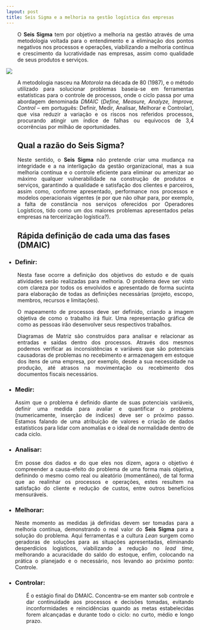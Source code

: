 ```yaml
---
layout: post
title: Seis Sigma e a melhoria na gestão logística das empresas
---
```


<meta name="twitter:card" content="summary_large_image">
<meta name="twitter:site" content="@dinogrejo">
<meta name="twitter:title" content="Seis Sigma e a melhoria na gestão logística das empresas">
<meta name="twitter:description" content="O Seis Sigma tem por objetivo a melhoria na gestão através de uma metodologia voltada para o entendimento e a eliminação dos pontos negativos nos processos e operações, viabilizando a melhoria contínua e crescimento da lucratividade nas empresas, assim como qualidade de seus produtos e serviços.">
<meta name="twitter:image" content="http://www.stradasolucoes.com.br/wp-content/uploads/2015/03/CIRCULO-SEIS-SIGMA-2.png">

<meta property="og:url" content="https://dgrej.github.io/seis-sigma-e-a-melhoria-na-gestao-logistica/" />
<meta property="og:type" content="article" />
<meta property="og:site_name" content="DGREJ"/>
<meta property="og:title" content="Seis Sigma e a melhoria na gestão logística das empresas" />
<meta property="og:description" content="O Seis Sigma tem por objetivo a melhoria na gestão através de uma metodologia voltada para o entendimento e a eliminação dos pontos negativos nos processos e operações, viabilizando a melhoria contínua e crescimento da lucratividade nas empresas, assim como qualidade de seus produtos e serviços." />
<meta property="og:image" content ="http://www.stradasolucoes.com.br/wp-content/uploads/2015/03/CIRCULO-SEIS-SIGMA-2.png"/>

<p style="text-align: justify; padding-left: 30px;">O <strong>Seis Sigma</strong> tem por objetivo a melhoria na gestão através de uma metodologia voltada para o entendimento e a eliminação dos pontos negativos nos processos e operações, viabilizando a melhoria contínua e crescimento da lucratividade nas empresas, assim como qualidade de seus produtos e serviços.</p>
<p style="text-align: justify;"><img src="http://www.stradasolucoes.com.br/wp-content/uploads/2015/03/CIRCULO-SEIS-SIGMA-2.png" />
</p>
<p style="text-align: justify; padding-left: 30px;">A metodologia nasceu na <em>Motorola</em> na década de 80 (1987), e o método utilizado para solucionar problemas baseia-se em ferramentas estatísticas para o controle de processos, onde o ciclo passa por uma abordagem denominada <em>DMAIC</em> (<em>Define, Measure, Analyze, Improve, Control</em> – em português: Definir, Medir, Analisar, Melhorar e Controlar), que visa reduzir a variação e os riscos nos referidos processos, procurando atingir um índice de falhas ou equívocos de 3,4 ocorrências por milhão de oportunidades.</p>
<h2 style="text-align: justify; padding-left: 30px;">Qual a razão do Seis Sigma?</h2>
<p style="text-align: justify; padding-left: 30px;">Neste sentido, o <strong>Seis Sigma</strong> não pretende criar uma mudança na integridade e a na interligação da gestão organizacional, mas a sua melhoria contínua e o controle eficiente para eliminar ou amenizar ao máximo qualquer vulnerabilidade na construção de produtos e serviços, garantindo a qualidade e satisfação dos clientes e parceiros, assim como, conforme apresentado, performance nos processos e modelos operacionais vigentes (e por que não olhar para, por exemplo, a falta de constância nos serviços oferecidos por Operadores Logísticos, tido como um dos maiores problemas apresentados pelas empresas na terceirização logística?).</p>
<h2 style="text-align: left; padding-left: 30px;"><strong>Rápida definição de cada uma das fases (DMAIC)</strong></h2>
<ul style="text-align: justify;">
<li>
<h3><strong>Definir:</strong></h3>
</li>
</ul>
<p style="padding-left: 30px; text-align: justify;">Nesta fase ocorre a definição dos objetivos do estudo e de quais atividades serão realizadas para melhoria. O problema deve ser visto com clareza por todos os envolvidos e apresentado de forma sucinta para elaboração de todas as definições necessárias (projeto, escopo, membros, recursos e limitações).</p>
<p style="padding-left: 30px; text-align: justify;">O mapeamento de processos deve ser definido, criando a imagem objetiva de como o trabalho irá fluir. Uma representação gráfica de como as pessoas irão desenvolver seus respectivos trabalhos.</p>
<p style="padding-left: 30px; text-align: justify;">Diagramas de Matriz são construídos para analisar e relacionar as entradas e saídas dentro dos processos. Através dos mesmos podemos verificar as inconsistências e variáveis que são potenciais causadoras de problemas no recebimento e armazenagem em estoque dos itens de uma empresa, por exemplo, desde a sua necessidade na produção, até atrasos na movimentação ou recebimento dos documentos fiscais necessários.</p>
<ul style="text-align: justify;">
<li style="text-align: justify;">
<h3><strong>Medir:</strong></h3>
<p>Assim que o problema é definido diante de suas potenciais variáveis, definir uma medida para avaliar e quantificar o problema (numericamente, inserção de índices) deve ser o próximo passo. Estamos falando de uma atribuição de valores e criação de dados estatísticos para lidar com anomalias e o ideal de normalidade dentro de cada ciclo.
<li>
<h3><strong>Analisar:</strong></h3>
<p>Em posse dos dados e do que eles nos dizem, agora o objetivo é compreender a causa-efeito do problema de uma forma mais objetiva, definindo o mesmo como real ou aleatório (momentâneo), de tal forma que ao realinhar os processos e operações, estes resultem na satisfação do cliente e redução de custos, entre outros benefícios mensuráveis.
<li style="text-align: justify;">
<h3><strong>Melhorar:</strong></h3>
<p>Neste momento as medidas já definidas devem ser tomadas para a melhoria contínua, demonstrando o real valor do <strong>Seis Sigma</strong> para a solução do problema. Aqui ferramentas e a cultura <em>Lean</em> surgem como geradoras de soluções para as situações apresentadas, eliminando desperdícios logísticos, viabilizando a redução no <em>lead</em> <em>time</em>, melhorando a acuracidade do saldo do estoque, enfim, colocando na prática o planejado e o necessário, nos levando ao próximo ponto: Controle.
<li>
<h3><strong>Controlar:</strong></h3>
</li>

<p style="padding-left: 30px; text-align: justify;">É o estágio final do DMAIC. Concentra-se em manter sob controle e dar continuidade aos processos e decisões tomadas, evitando inconformidades e reincidências quando as metas estabelecidas forem alcançadas e durante todo o ciclo: no curto, médio e longo prazo.</p>
